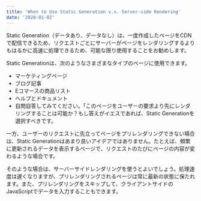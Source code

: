 ```yaml
---
title: 'When to Use Static Generation v.s. Server-side Rendering'
date: '2020-01-02'
---
```


Static Generation（データあり、データなし）は、一度作成したページをCDNで配信できるため、リクエストごとにサーバーがページをレンダリングするよりもはるかに高速に処理できるため、可能な限り使用することをお勧めします。

Static Generationは、次のようなさまざまなタイプのページに使用できます。

- マーケティングページ
- ブログ記事
- Eコマースの商品リスト
- ヘルプとドキュメント
- 自問自答してみてください。「このページをユーザーの要求より先にレンダリングすることは可能か？もし答えがイエスであれば、Static Generationを選択すべきです。

一方、ユーザーのリクエストに先立ってページをプリレンダリングできない場合は、Static Generationはあまり良いアイデアではありません。たとえば、頻繁に更新されるデータを表示するページで、リクエストのたびにページの内容が変わるような場合です。

そのような場合は、サーバーサイドレンダリングを使うとよいでしょう。処理速度は遅くなりますが、プリレンダリングされるページは常に最新の状態に保たれます。また、プリレンダリングをスキップして、クライアントサイドのJavaScriptでデータを入力することもできます。